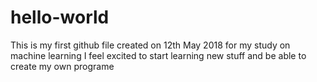 # hello-world
This is my first github file created on 12th May 2018 for my study on machine learning
I feel excited to start learning new stuff and be able to create my own programe
